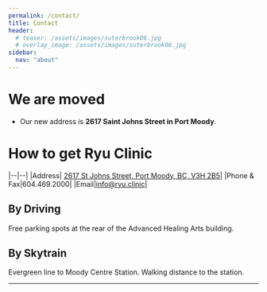 ```yaml
---
permalink: /contact/
title: Contact
header:
  # teaser: /assets/images/suterbrook06.jpg
  # overlay_image: /assets/images/suterbrook06.jpg
sidebar:
  nav: "about"
---
```

# We are moved

  - Our new address is **2617 Saint Johns Street in Port Moody**. 
  <!-- - We will start working temporarily on the 2nd floor, within the **Advanced Healing Arts**, until our downstairs unit is ready. -->

<!-- {% include figure image_path="/assets/images/suterbrook06.jpg" alt="" caption="One block North of the Inlet Centre Skytrain Station." %} -->

# How to get Ryu Clinic

|--|--|
|Address| [2617 St Johns Street, Port Moody, BC, V3H 2B5](https://maps.google.com/?q=203A%20-%20130%20Brew%20St.%20Port%20Moody,%20BC,%20V3H%200E3)|
|Phone & Fax|604.469.2000|
|Email|info@ryu.clinic|

## By Driving

Free parking spots at the rear of the Advanced Healing Arts building. 

<!-- We have **60 min free underground parking**. **All vehicles are required to be registered when you park[^1].** There is free underground parking off Morrissey Road. It's all connected to Thrifty food store parkade. You can come up directly from P1(Liquor store parking area) with elevator. [Directions](https://goo.gl/maps/54ozHXfEGis)

<iframe src="https://www.google.com/maps/embed?pb=!1m24!1m12!1m3!1d2602.8990902171995!2d-122.83030192324824!3d49.27830929116578!2m3!1f0!2f0!3f0!3m2!1i1024!2i768!4f13.1!4m9!3e0!4m3!3m2!1d49.2769519!2d-122.8279996!4m3!3m2!1d49.279745899999995!2d-122.82897519999999!5e0!3m2!1sen!2sca!4v1538093911514" width="100%" height="450" frameborder="0" style="border:0" allowfullscreen></iframe> -->

## By Skytrain

Evergreen line to Moody Centre Station. Walking distance to the station.

<!-- [Directions](https://goo.gl/maps/6F9qQXNnUKP2) -->
<!-- <iframe src="https://www.google.com/maps/embed?pb=!1m28!1m12!1m3!1d2602.8763312098995!2d-122.8297048991821!3d49.27874052887016!2m3!1f0!2f0!3f0!3m2!1i1024!2i768!4f13.1!4m13!3e2!4m5!1s0x548678db7d8ddf9b%3A0x386745c9e89f3e43!2sInlet+Centre+Station%2C+Port+Moody%2C+BC!3m2!1d49.2772516!2d-122.82818429999999!4m5!1s0x5486792c33c80943%3A0xe046b5d4ad95518!2sRyu+Clinic+Inc.%2C+130+Brew+St+%23203a%2C+Port+Moody%2C+BC+V3H+0E3!3m2!1d49.2803062!2d-122.82793439999999!5e0!3m2!1sen!2sca!4v1538094515969" width="100%" height="450" frameborder="0" style="border:0" allowfullscreen></iframe> -->

---

<!-- [^1]: When parking at the kiosk, though the first 90 minutes is free, the next 30 minutes is $1. If you use the app, $1 gets you 2 hours of parking instantly. -->
